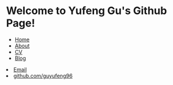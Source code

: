 # Welcome to Yufeng Gu's Github Page!
<ul>
<div style="flot:left;"><li><a href="/">Home</a></li>
		        	<li><a href="/about">About</a></li>
	        		<li><a href="/cv">CV</a></li>
	        		<li><a href="/blog">Blog</a></li>
	    		</ul>
	    <li> <a href="mailto:guyf96@qq.com">Email</a></li>
            <li><a href="https://github.com/guyufeng96">github.com/guyufeng96</a></li>
